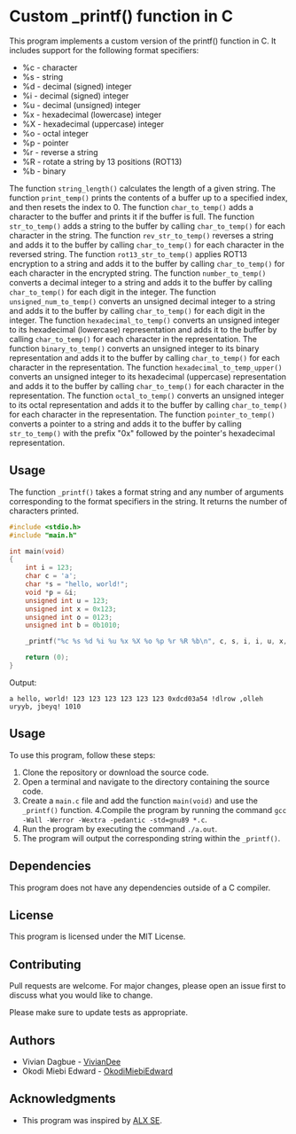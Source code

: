 # Custom _printf() function in C

This program implements a custom version of the printf() function in C. It includes support for the following format specifiers:
* %c - character
* %s - string
* %d - decimal (signed) integer
* %i - decimal (signed) integer
* %u - decimal (unsigned) integer
* %x - hexadecimal (lowercase) integer
* %X - hexadecimal (uppercase) integer
* %o - octal integer
* %p - pointer
* %r - reverse a string
* %R - rotate a string by 13 positions (ROT13)
* %b - binary

The function `string_length()` calculates the length of a given string.
The function `print_temp()` prints the contents of a buffer up to a specified index, and then resets the index to 0.
The function `char_to_temp()` adds a character to the buffer and prints it if the buffer is full.
The function `str_to_temp()` adds a string to the buffer by calling `char_to_temp()` for each character in the string.
The function `rev_str_to_temp()` reverses a string and adds it to the buffer by calling `char_to_temp()` for each character in the reversed string.
The function `rot13_str_to_temp()` applies ROT13 encryption to a string and adds it to the buffer by calling `char_to_temp()` for each character in the encrypted string.
The function `number_to_temp()` converts a decimal integer to a string and adds it to the buffer by calling `char_to_temp()` for each digit in the integer.
The function `unsigned_num_to_temp()` converts an unsigned decimal integer to a string and adds it to the buffer by calling `char_to_temp()` for each digit in the integer.
The function `hexadecimal_to_temp()` converts an unsigned integer to its hexadecimal (lowercase) representation and adds it to the buffer by calling `char_to_temp()` for each character in the representation.
The function `binary_to_temp()` converts an unsigned integer to its binary representation and adds it to the buffer by calling `char_to_temp()` for each character in the representation.
The function `hexadecimal_to_temp_upper()` converts an unsigned integer to its hexadecimal (uppercase) representation and adds it to the buffer by calling `char_to_temp()` for each character in the representation.
The function `octal_to_temp()` converts an unsigned integer to its octal representation and adds it to the buffer by calling `char_to_temp()` for each character in the representation.
The function `pointer_to_temp()` converts a pointer to a string and adds it to the buffer by calling `str_to_temp()` with the prefix "0x" followed by the pointer's hexadecimal representation.

## Usage

The function `_printf()` takes a format string and any number of arguments corresponding to the format specifiers in the string. It returns the number of characters printed.

```c
#include <stdio.h>
#include "main.h"

int main(void)
{
    int i = 123;
    char c = 'a';
    char *s = "hello, world!";
    void *p = &i;
    unsigned int u = 123;
    unsigned int x = 0x123;
    unsigned int o = 0123;
    unsigned int b = 0b1010;

    _printf("%c %s %d %i %u %x %X %o %p %r %R %b\n", c, s, i, i, u, x, x, o, p, s, s, b);

    return (0);
}
```

Output:
```
a hello, world! 123 123 123 123 123 123 0xdcd03a54 !dlrow ,olleh uryyb, jbeyq! 1010

```

## Usage

To use this program, follow these steps:

1. Clone the repository or download the source code.
2. Open a terminal and navigate to the directory containing the source code.
3. Create a `main.c` file and add the function `main(void)` and use the `_printf()` function.
4.Compile the program by running the command `gcc -Wall -Werror -Wextra -pedantic -std=gnu89 *.c`.
5. Run the program by executing the command `./a.out`.
6. The program will output the corresponding string within the `_printf()`.

## Dependencies

This program does not have any dependencies outside of a C compiler.

## License

This program is licensed under the MIT License.

## Contributing

Pull requests are welcome. For major changes, please open an issue first to discuss what you would like to change.

Please make sure to update tests as appropriate.

## Authors

* Vivian Dagbue - [VivianDee](https://github.com/VivianDee)
* Okodi Miebi Edward - [OkodiMiebiEdward](https://github.com/OkodiMiebiEdward)

## Acknowledgments

* This program was inspired by [ALX SE](https://www.alxafrica.com/).
